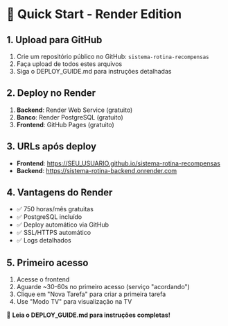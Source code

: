 # 🚀 Quick Start - Render Edition

## 1. Upload para GitHub
1. Crie um repositório público no GitHub: `sistema-rotina-recompensas`
2. Faça upload de todos estes arquivos
3. Siga o DEPLOY_GUIDE.md para instruções detalhadas

## 2. Deploy no Render
1. **Backend**: Render Web Service (gratuito)
2. **Banco**: Render PostgreSQL (gratuito)
3. **Frontend**: GitHub Pages (gratuito)

## 3. URLs após deploy
- **Frontend**: https://SEU_USUARIO.github.io/sistema-rotina-recompensas
- **Backend**: https://sistema-rotina-backend.onrender.com

## 4. Vantagens do Render
- ✅ 750 horas/mês gratuitas
- ✅ PostgreSQL incluído
- ✅ Deploy automático via GitHub
- ✅ SSL/HTTPS automático
- ✅ Logs detalhados

## 5. Primeiro acesso
1. Acesse o frontend
2. Aguarde ~30-60s no primeiro acesso (serviço "acordando")
3. Clique em "Nova Tarefa" para criar a primeira tarefa
4. Use "Modo TV" para visualização na TV

📖 **Leia o DEPLOY_GUIDE.md para instruções completas!**
